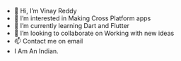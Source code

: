 - 👋 Hi, I’m Vinay Reddy
- 👀 I’m interested in Making Cross Platform apps
- 🌱 I’m currently learning Dart and Flutter
- 💞️ I’m looking to collaborate on Working with new ideas
- 📫 Contact me on email
- I Am An Indian.

<!---
vinayreddy9999/vinayreddy9999 is a ✨ special ✨ repository because its `README.md` (this file) appears on your GitHub profile.
You can click the Preview link to take a look at your changes.
--->
